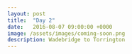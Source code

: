 ```yaml
---
layout: post
title:  "Day 2"
date:   2016-08-07 09:00:00 +0000
image: /assets/images/coming-soon.png
description: Wadebridge to Torrington
---
```

